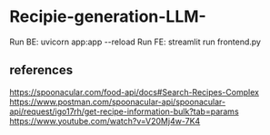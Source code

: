 # Recipie-generation-LLM-

Run BE: uvicorn app:app --reload
Run FE: streamlit run frontend.py


references
-------------
https://spoonacular.com/food-api/docs#Search-Recipes-Complex
https://www.postman.com/spoonacular-api/spoonacular-api/request/igo17rh/get-recipe-information-bulk?tab=params
https://www.youtube.com/watch?v=V20Mj4w-7K4
